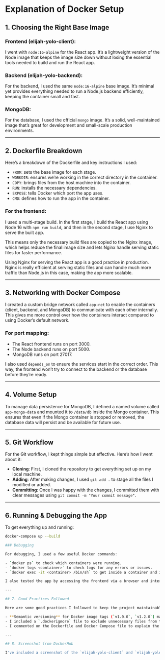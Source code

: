 # Explanation of Docker Setup

## 1. Choosing the Right Base Image

### Frontend (elijah-yolo-client):
I went with `node:16-alpine` for the React app. It’s a lightweight version of the Node image that keeps the image size down without losing the essential tools needed to build and run the React app.

### Backend (elijah-yolo-backend):
For the backend, I used the same `node:16-alpine` base image. It’s minimal yet provides everything needed to run a Node.js backend efficiently, keeping the container small and fast.

### MongoDB:
For the database, I used the official `mongo` image. It’s a solid, well-maintained image that’s great for development and small-scale production environments.

---

## 2. Dockerfile Breakdown
Here’s a breakdown of the Dockerfile and key instructions I used:

- `FROM`: sets the base image for each stage.
- `WORKDIR`: ensures we’re working in the correct directory in the container.
- `COPY`: brings files from the host machine into the container.
- `RUN`: installs the necessary dependencies.
- `EXPOSE`: tells Docker which port the app uses.
- `CMD`: defines how to run the app in the container.

### For the frontend:
I used a multi-stage build. In the first stage, I build the React app using Node 16 with `npm run build`, and then in the second stage, I use Nginx to serve the built app.

This means only the necessary build files are copied to the Nginx image, which helps reduce the final image size and lets Nginx handle serving static files for faster performance.

Using Nginx for serving the React app is a good practice in production. Nginx is really efficient at serving static files and can handle much more traffic than Node.js in this case, making the app more scalable.

---

## 3. Networking with Docker Compose
I created a custom bridge network called `app-net` to enable the containers (client, backend, and MongoDB) to communicate with each other internally. This gives me more control over how the containers interact compared to using Docker’s default network.

### For port mapping:
- The React frontend runs on port 3000.
- The Node backend runs on port 5000.
- MongoDB runs on port 27017.

I also used `depends_on` to ensure the services start in the correct order. This way, the frontend won’t try to connect to the backend or the database before they’re ready.

---

## 4. Volume Setup
To manage data persistence for MongoDB, I defined a named volume called `app-mongo-data` and mounted it to `/data/db` inside the Mongo container. This ensures that even if the Mongo container is stopped or removed, the database data will persist and be available for future use.

---

## 5. Git Workflow
For the Git workflow, I kept things simple but effective. Here’s how I went about it:

- **Cloning**: First, I cloned the repository to get everything set up on my local machine.
- **Adding**: After making changes, I used `git add .` to stage all the files I modified or added.
- **Committing**: Once I was happy with the changes, I committed them with clear messages using `git commit -m "Your commit message"`.

---

## 6. Running & Debugging the App
To get everything up and running:

```bash
docker-compose up --build

### Debugging

For debugging, I used a few useful Docker commands:

- `docker ps` to check which containers were running.
- `docker logs <container>` to check logs for any errors or issues.
- `docker exec -it <container> /bin/sh` to get inside a container and inspect the environment or run commands directly.

I also tested the app by accessing the frontend via a browser and interacting with the backend API to ensure everything was functioning correctly.

---

## 7. Good Practices Followed

Here are some good practices I followed to keep the project maintainable and professional:

- **Semantic versioning** for Docker image tags (`v1.0.0`, `v1.2.0`) made it easy to track versions.
- I included a `.dockerignore` file to exclude unnecessary files from the build context and keep the image clean.
- I commented on the Dockerfile and Docker Compose file to explain the purpose of different parts and make it easier for others (or myself in the future) to understand the setup.

---

## 8. Screenshot from DockerHub

I've included a screenshot of the `elijah-yolo-client` and `elijah-yolo-backend` images with the tags `v1.2.0` and `v1.0.0` respectively on DockerHub. This shows that the image was successfully pushed and is available for use.
